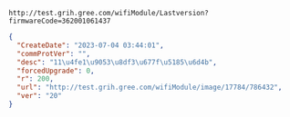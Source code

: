 `http://test.grih.gree.com/wifiModule/Lastversion?firmwareCode=362001061437`

```json
{
  "CreateDate": "2023-07-04 03:44:01",
  "commProtVer": "",
  "desc": "11\u4fe1\u9053\u8df3\u677f\u5185\u6d4b",
  "forcedUpgrade": 0,
  "r": 200,
  "url": "http://test.grih.gree.com/wifiModule/image/17784/786432",
  "ver": "20"
}
```